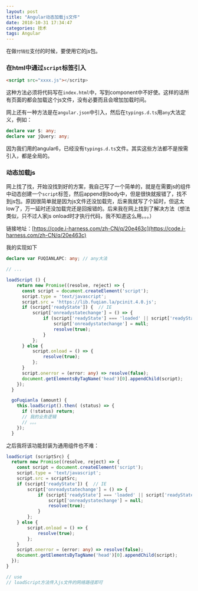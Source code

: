 ```yaml
---
layout: post
title: "Angular动态加载js文件"
date: 2018-10-31 17:34:47
categories: 技术
tags: Angular
---
```


在做`付钱拉`支付的时候，要使用它的js包。

### 在html中通过`script`标签引入

```html
<script src="xxxx.js"></scritp>
```

这种方法必须将代码写在`index.html`中，写到component中不好使。这样的话所有页面的都会加载这个js文件，没有必要而且会增加加载时间。

网上还有一种方法是在`angular.json`中引入，然后在`typings.d.ts`用`any`大法定义，例如：

```typescript
declare var $: any;
declare var jQuery: any;
```

因为我们用的angular6，已经没有`typings.d.ts`文件。其实这些方法都不是按需引入，都是全局的。

### 动态加载js

网上找了找，开始没找到好的方案，我自己写了一个简单的，就是在需要js的组件中动态创建一个`script`标签，然后append到body中，但是很快就报错了，找不到js包。原因很简单就是因为js文件还没加载完，后来我就写了个延时，但这太low了，万一延时还没加载完还是回报错的。后来我在网上找到了解决方法（想法类似，只不过人家js onload时才执行代码，我不知道这么用。。。）

链接地址：[https://code.i-harness.com/zh-CN/q/20e463c](https://code.i-harness.com/zh-CN/q/20e463c)

我的实现如下

```typescript
declare var FUQIANLAPC: any; // any大法

// ...

loadScript () {
    return new Promise((resolve, reject) => {
      const script = document.createElement('script');
      script.type = 'text/javascript';
      script.src = 'https://lib.fuqian.la/pcinit.4.0.js';
      if (script['readyState']) {  // IE
          script['onreadystatechange'] = () => {
              if (script['readyState'] === 'loaded' || script['readyState'] === 'complete') {
                  script['onreadystatechange'] = null;
                  resolve(true);
              }
          };
      } else {
          script.onload = () => {
              resolve(true);
          };
      }
      script.onerror = (error: any) => resolve(false);
      document.getElementsByTagName('head')[0].appendChild(script);
    });
  }

  goFuqianla (amount) {
    this.loadScript().then( (status) => {
      if (!status) return;
      // 我的业务逻辑
      // 。。。
    });
  }
```

之后我将该功能封装为通用组件也不难：

```typescript
loadScript (scriptSrc) {
  return new Promise((resolve, reject) => {
    const script = document.createElement('script');
    script.type = 'text/javascript';
    script.src = scriptSrc;
    if (script['readyState']) {  // IE
        script['onreadystatechange'] = () => {
            if (script['readyState'] === 'loaded' || script['readyState'] === 'complete') {
                script['onreadystatechange'] = null;
                resolve(true);
            }
        };
    } else {
        script.onload = () => {
            resolve(true);
        };
    }
    script.onerror = (error: any) => resolve(false);
    document.getElementsByTagName('head')[0].appendChild(script);
  });
}

// use
// loadScript方法传入js文件的网络路径即可
```
